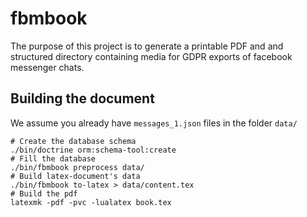 # fbmbook
The purpose of this project is to generate a printable PDF and and structured directory containing media for GDPR exports of facebook messenger chats.

## Building the document

We assume you already have `messages_1.json` files in the folder `data/`

```
# Create the database schema
./bin/doctrine orm:schema-tool:create
# Fill the database
./bin/fbmbook preprocess data/
# Build latex-document's data
./bin/fbmbook to-latex > data/content.tex
# Build the pdf
latexmk -pdf -pvc -lualatex book.tex 
```
